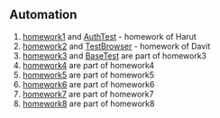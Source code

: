 ## Automation
1. [homework1](main/java/learning/homework1) and [AuthTest](test/java/homework1.AuthTests.java) - homework of Harut
1. [homework2](main/java/learning/homework2) and [TestBrowser](test/java/homework2.TestBrowser.java) - homework of Davit
1. [homework3](./test/java/homework3) and [BaseTest](test/java/BaseTest) are part of homework3
1. [homework4](./test/java/homework4) are part of homework4
1. [homework5](./test/java/homework5) are part of homework5
1. [homework6](./test/java/homework6) are part of homework6
1. [homework7](./test/java/homework7) are part of homework7
1. [homework8](./test/java/homework8) are part of homework8




